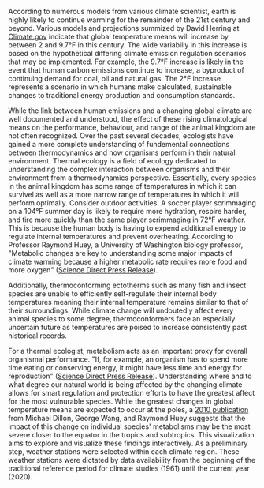According to numerous models from various climate scientist, earth is highly likely to continue warming for the remainder of the 21st century and beyond. Various models and projections summized by David Herring at [Climate.gov](https://www.climate.gov/news-features/understanding-climate/climate-change-global-temperature-projections) indicate that global temperature means will increase by between 2 and 9.7&deg;F in this century. The wide variabiliy in this increase is based on the hypothetical differing climate emission regulation scenarios that may be implemented. For example, the 9.7&deg;F increase is likely in the event that human carbon emissions continue to increase, a byproduct of continuing demand for coal, oil and natural gas. The 2&deg;F increase represents a scenario in which humans make calculated, sustainable changes to traditional energy production and consumption standards.  

While the link between human emissions and a changing global climate are well documented and understood, the effect of these rising climatological means on the performance, behaviour, and range of the animal kingdom are not often recognized. Over the past several decades, ecologists have gained a more complete understanding of fundemental connections between thermodynamics and how organisms perform in their natural environment. Thermal ecology is a field of ecology dedicated to understanding the complex interaction between organisms and their environment from a thermodynamics perspective. Essentially, every species in the animal kingdom has some range of temperatures in which it can survivel as well as a more narrow range of temperatures in which it will perform optimally. Consider outdoor activities. A soccer player scrimmaging on a 104&deg;F summer day is likely to require more hydration, respire harder, and tire more quickly than the same player scrimmaging in 72&deg;F weather. This is because the human body is having to expend additional energy to regulate internal temperatures and prevent overheating. According to Professor Raymond Huey, a University of Washington biology professor, "Metabolic changes are key to understanding some major impacts of climate warming because a higher metabolic rate requires more food and more oxygen" ([Science Direct Press Release](https://www.sciencedaily.com/releases/2010/10/101006141548.htm)). 

Additionally, thermoconforming ectotherms such as many fish and insect species are unable to efficiently self-regulate their internal body temperatures meaning their internal temperature remains similar to that of their surroundings. While climate change will undoutedly affect every animal species to some degree, thermoconformers face an especially uncertain future as temperatures are poised to increase consistently past historical records. 

For a thermal ecologist, metabolism acts as an important proxy for overall organismal performance. "If, for example, an organism has to spend more time eating or conserving energy, it might have less time and energy for reproduction" ([Science Direct Press Release](https://www.sciencedaily.com/releases/2010/10/101006141548.htm)). Understanding where and to what degree our natural world is being affected by the changing climate allows for smart regulation and  protection efforts to have the greatest affect for the most vulnurable species. While the greatest changes in global temperature means are expected to occur at the poles, a [2010 publication](https://www.nature.com/articles/nature09407?page=6) from Michael Dillon, George Wang, and Raymond Huey suggests that the impact of this change on individual species' metabolisms may be the most severe closer to the equator in the tropics and subtropics. This visualization aims to explore and visualize these findings interactively. As a preliminary step, weather stations were selected within each climate region. These weather stations were dictated by data availability from the beginning of the traditional reference period for climate studies (1961) until the current year (2020). 

